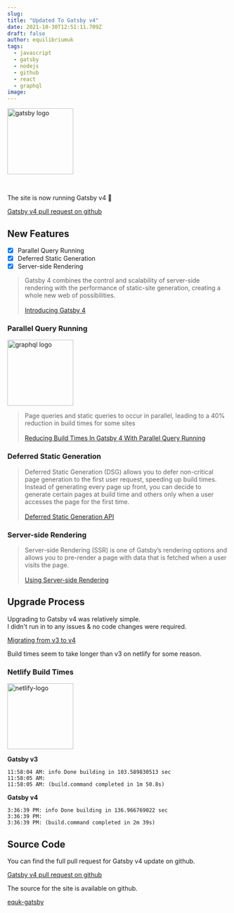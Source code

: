 ```yaml
---
slug:
title: "Updated To Gatsby v4"
date: 2021-10-30T12:51:11.709Z
draft: false
author: equilibriumuk
tags:
  - javascript
  - gatsby
  - nodejs
  - github
  - react
  - graphql
image:
---
```


<p class="text-center"><img src="/media/logos/gatsby.svg" alt="gatsby logo" width="150px" class="inline"></p>

<br />

The site is now running Gatsby v4 🎉

<i class="fa-solid fa-code-fork git-fork"></i> <a href="https://github.com/equk/equk-gatsby/pull/12" target="_blank">Gatsby v4 pull request on github</a>

## New Features

- [x] Parallel Query Running
- [x] Deferred Static Generation
- [x] Server-side Rendering

<blockquote>Gatsby 4 combines the control and scalability of server-side rendering with the performance of static-site generation, creating a whole new web of possibilities.<br /><br />
<i class="fa-solid fa-link"></i>  <a href="https://www.gatsbyjs.com/gatsby-4/" target="_blank" rel="noopener noreferrer">Introducing Gatsby 4</a></blockquote>

### Parallel Query Running

<p class="text-center"><img src="/media/logos/graphql.svg" alt="graphql logo" width="150px" class="inline"></p>

<blockquote>Page queries and static queries to occur in parallel, leading to a 40% reduction in build times for some sites<br /><br />
<i class="fa-solid fa-link"></i>  <a href="https://www.gatsbyjs.com/blog/what-is-parallel-query-running/" target="_blank" rel="noopener noreferrer">Reducing Build Times In Gatsby 4 With Parallel Query Running</a></blockquote>

### Deferred Static Generation

<blockquote>Deferred Static Generation (DSG) allows you to defer non-critical page generation to the first user request, speeding up build times. Instead of generating every page up front, you can decide to generate certain pages at build time and others only when a user accesses the page for the first time.<br /><br />
<i class="fa-solid fa-link"></i>  <a href="https://www.gatsbyjs.com/docs/reference/rendering-options/deferred-static-generation/" target="_blank" rel="noopener noreferrer">Deferred Static Generation API</a></blockquote>

### Server-side Rendering

<blockquote>Server-side Rendering (SSR) is one of Gatsby’s rendering options and allows you to pre-render a page with data that is fetched when a user visits the page.<br /><br />
<i class="fa-solid fa-link"></i>  <a href="https://www.gatsbyjs.com/docs/how-to/rendering-options/using-server-side-rendering/" target="_blank" rel="noopener noreferrer">Using Server-side Rendering</a></blockquote>

## Upgrade Process

Upgrading to Gatsby v4 was relatively simple.<br />
I didn't run in to any issues & no code changes were required.

<i class="fa-solid fa-link"></i>  <a href="/2021/03/05/updated-to-gatsby-v-3" target="_blank" rel="noopener noreferrer">Migrating from v3 to v4</a>

Build times seem to take longer than v3 on netlify for some reason.

### Netlify Build Times

<p class="text-center"><img class="inline netlify_logo" src="/media/logos/netlify.svg" alt="netlify-logo" width="150px"></p>

**Gatsby v3**

```log
11:58:04 AM: info Done building in 103.589830513 sec
11:58:05 AM: ​
11:58:05 AM: (build.command completed in 1m 50.8s)
```

**Gatsby v4**

```log
3:36:39 PM: info Done building in 136.966769022 sec
3:36:39 PM: ​
3:36:39 PM: (build.command completed in 2m 39s)
```

## Source Code

You can find the full pull request for Gatsby v4 update on github.

<i class="fa-solid fa-code-fork git-fork"></i> <a href="https://github.com/equk/equk-gatsby/pull/12" target="_blank">Gatsby v4 pull request on github</a>

The source for the site is available on github.

<a class="github" href="https://github.com/equk/equk-gatsby" aria-label="View on GitHub" target="_blank" rel="noopener noreferrer"><i class="fa-brands fa-github"></i> equk-gatsby</a>